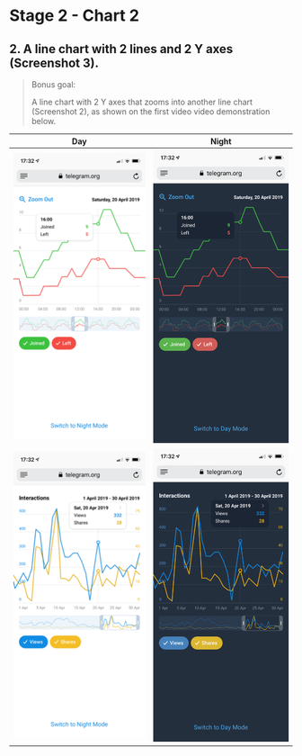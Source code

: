 # Stage 2 - Chart 2

## 2. A line chart with 2 lines and 2 Y axes (Screenshot 3). 
 > Bonus goal:
 >
 > A line chart with 2 Y axes that zooms into another line chart (Screenshot 2), as shown on the first video video demonstration below.

Day                        |  Night
:-------------------------:|:-------------------------:
![alt text](../JS_2.png)   |  ![alt text](../JS_2_Night.png)
![alt text](../JS_3.png)   |  ![alt text](../JS_3_Night.png)

